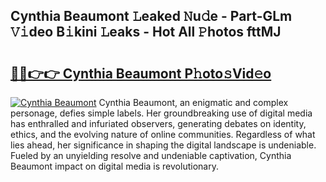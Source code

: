 ## Cynthia Beaumont 𝙻eaked 𝙽u𝚍e - Part-GLm 𝚅𝚒deo B𝚒kini 𝙻eaks - Hot All 𝙿hotos fttMJ

# <h2><a href="http://ld0e059.urlbe.top/?page=Cynthia+Beaumont">🔗🔗👉👉 Cynthia Beaumont P𝚑oto𝚜Vid𝚎o</a></h2>

[![Cynthia Beaumont](https://i.imgur.com/eBuTRDB.gif)](http://ld0e059.urlbe.top/?page=Cynthia+Beaumont)
Cynthia Beaumont, an enigmatic and complex personage, defies simple labels. Her groundbreaking use of digital media has enthralled and infuriated observers, generating debates on identity, ethics, and the evolving nature of online communities. Regardless of what lies ahead, her significance in shaping the digital landscape is undeniable. Fueled by an unyielding resolve and undeniable captivation, Cynthia Beaumont impact on digital media is revolutionary.
